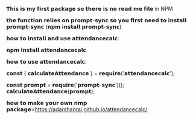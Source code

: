 𝗧𝗵𝗶𝘀 𝗶𝘀 𝗺𝘆 𝗳𝗶𝗿𝘀𝘁 𝗽𝗮𝗰𝗸𝗮𝗴𝗲 𝘀𝗼 𝘁𝗵𝗲𝗿𝗲 𝗶𝘀 𝗻𝗼 𝗿𝗲𝗮𝗱 𝗺𝗲 𝗳𝗶𝗹𝗲 in NPM

𝘁𝗵𝗲 𝗳𝘂𝗻𝗰𝘁𝗶𝗼𝗻 𝗿𝗲𝗹𝗶𝗲𝘀 𝗼𝗻 𝗽𝗿𝗼𝗺𝗽𝘁-𝘀𝘆𝗻𝗰 𝘀𝗼 𝘆𝗼𝘂 𝗳𝗶𝗿𝘀𝘁 𝗻𝗲𝗲𝗱 𝘁𝗼 𝗶𝗻𝘀𝘁𝗮𝗹𝗹 𝗽𝗿𝗼𝗺𝗽𝘁-𝘀𝘆𝗻𝗰 (𝗻𝗽𝗺 𝗶𝗻𝘀𝘁𝗮𝗹𝗹 𝗽𝗿𝗼𝗺𝗽𝘁-𝘀𝘆𝗻𝗰)

𝗵𝗼𝘄 𝘁𝗼 𝗶𝗻𝘀𝘁𝗮𝗹𝗹 𝗮𝗻𝗱 𝘂𝘀𝗲 𝗮𝘁𝘁𝗲𝗻𝗱𝗮𝗻𝗰𝗲𝗰𝗮𝗹𝗰:

𝗻𝗽𝗺 𝗶𝗻𝘀𝘁𝗮𝗹𝗹 𝗮𝘁𝘁𝗲𝗻𝗱𝗮𝗻𝗰𝗲𝗰𝗮𝗹𝗰

𝗵𝗼𝘄 𝘁𝗼 𝘂𝘀𝗲 𝗮𝘁𝘁𝗲𝗻𝗱𝗮𝗻𝗰𝗲𝗰𝗮𝗹𝗰:

𝗰𝗼𝗻𝘀𝘁 { 𝗰𝗮𝗹𝗰𝘂𝗹𝗮𝘁𝗲𝗔𝘁𝘁𝗲𝗻𝗱𝗮𝗻𝗰𝗲 } = 𝗿𝗲𝗾𝘂𝗶𝗿𝗲('𝗮𝘁𝘁𝗲𝗻𝗱𝗮𝗻𝗰𝗲𝗰𝗮𝗹𝗰'); 

𝗰𝗼𝗻𝘀𝘁 𝗽𝗿𝗼𝗺𝗽𝘁 = 𝗿𝗲𝗾𝘂𝗶𝗿𝗲('𝗽𝗿𝗼𝗺𝗽𝘁-𝘀𝘆𝗻𝗰')(); 𝗰𝗮𝗹𝗰𝘂𝗹𝗮𝘁𝗲𝗔𝘁𝘁𝗲𝗻𝗱𝗮𝗻𝗰𝗲(𝗽𝗿𝗼𝗺𝗽𝘁);


𝗵𝗼𝘄 𝘁𝗼 𝗺𝗮𝗸𝗲 𝘆𝗼𝘂𝗿 𝗼𝘄𝗻 𝗻𝗺𝗽 𝗽𝗮𝗰𝗸𝗮𝗴𝗲>https://adarshanrai.github.io/attendancecalc/
